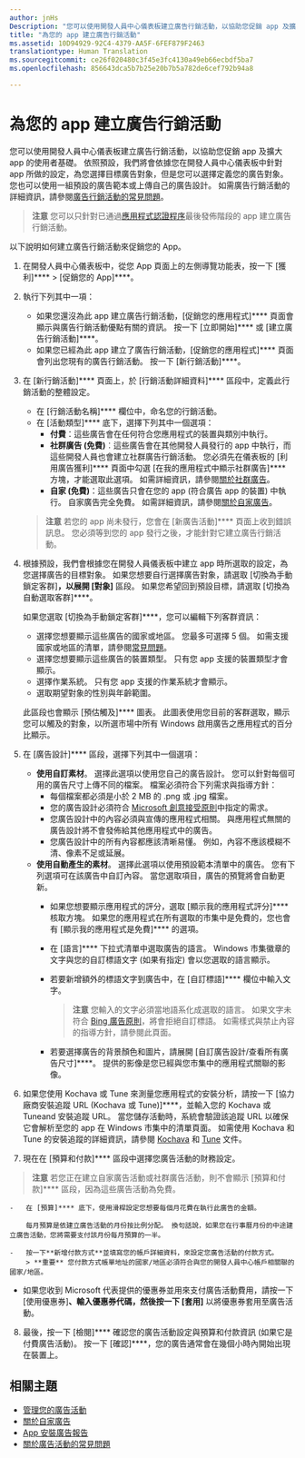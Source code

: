 ```yaml
---
author: jnHs
Description: "您可以使用開發人員中心儀表板建立廣告行銷活動，以協助您促銷 app 及擴大 app 的使用者基礎。"
title: "為您的 app 建立廣告行銷活動"
ms.assetid: 10D94929-92C4-4379-AA5F-6FEF879F2463
translationtype: Human Translation
ms.sourcegitcommit: ce26f020480c3f45e3fc4130a49eb66ecbdf5ba7
ms.openlocfilehash: 856643dca5b7b25e20b7b5a782de6cef792b94a8

---
```


# 為您的 app 建立廣告行銷活動


您可以使用開發人員中心儀表板建立廣告行銷活動，以協助您促銷 app 及擴大 app 的使用者基礎。 依照預設，我們將會依據您在開發人員中心儀表板中針對 app 所做的設定，為您選擇目標廣告對象，但是您可以選擇定義您的廣告對象。 您也可以使用一組預設的廣告範本或上傳自己的廣告設計。 如需廣告行銷活動的詳細資訊，請參閱[廣告行銷活動的常見問題](common-questions.md)。

> **注意** 您可以只針對已通過[應用程式認證程序](the-app-certification-process.md)最後發佈階段的 app 建立廣告行銷活動。

以下說明如何建立廣告行銷活動來促銷您的 App。

1.  在開發人員中心儀表板中，從您 App 頁面上的左側導覽功能表，按一下 [獲利]**** &gt; [促銷您的 App]****。
2.  執行下列其中一項：

    -   如果您還沒為此 app 建立廣告行銷活動，[促銷您的應用程式]**** 頁面會顯示與廣告行銷活動優點有關的資訊。 按一下 [立即開始]**** 或 [建立廣告行銷活動]****。
    -   如果您已經為此 app 建立了廣告行銷活動，[促銷您的應用程式]**** 頁面會列出您現有的廣告行銷活動。 按一下 [新行銷活動]****。

3.  在 [新行銷活動]**** 頁面上，於 [行銷活動詳細資料]**** 區段中，定義此行銷活動的整體設定。
    -   在 [行銷活動名稱]**** 欄位中，命名您的行銷活動。
    -   在 [活動類型]**** 底下，選擇下列其中一個選項：
        -   **付費**：這些廣告會在任何符合您應用程式的裝置與類別中執行。
        -   **社群廣告 (免費)**︰這些廣告會在其他開發人員發行的 app 中執行，而這些開發人員也會建立社群廣告行銷活動。 您必須先在儀表板的 [利用廣告獲利]**** 頁面中勾選 [在我的應用程式中顯示社群廣告]**** 方塊，才能選取此選項。 如需詳細資訊，請參閱[關於社群廣告](about-community-ads.md)。
        -   **自家 (免費)**：這些廣告只會在您的 app (符合廣告 app 的裝置) 中執行。 自家廣告完全免費。 如需詳細資訊，請參閱[關於自家廣告](about-house-ads.md)。

    > **注意** 若您的 app 尚未發行，您會在 [新廣告活動]**** 頁面上收到錯誤訊息。 您必須等到您的 app 發行之後，才能針對它建立廣告行銷活動。

4.  根據預設，我們會根據您在開發人員儀表板中建立 app 時所選取的設定，為您選擇廣告的目標對象。 如果您想要自行選擇廣告對象，請選取 [切換為手動鎖定客群]****，以展開 [對象]**** 區段。 如果您希望回到預設目標，請選取 [切換為自動選取客群]****。

    如果您選取 [切換為手動鎖定客群]****，您可以編輯下列客群資訊：

    -   選擇您想要顯示這些廣告的國家或地區。 您最多可選擇 5 個。 如需支援國家或地區的清單，請參閱[常見問題](common-questions.md)。
    -   選擇您想要顯示這些廣告的裝置類型。 只有您 app 支援的裝置類型才會顯示。
    -   選擇作業系統。 只有您 app 支援的作業系統才會顯示。
    -   選取期望對象的性別與年齡範圍。

    此區段也會顯示 [預估觸及]**** 圖表。 此圖表使用您目前的客群選取，顯示您可以觸及的對象，以所選市場中所有 Windows 啟用廣告之應用程式的百分比顯示。

5.  在 [廣告設計]**** 區段，選擇下列其中一個選項：
    -   **使用自訂素材**。 選擇此選項以使用您自己的廣告設計。 您可以針對每個可用的廣告尺寸上傳不同的檔案。 檔案必須符合下列需求與指導方針：
        -   每個檔案都必須是小於 2 MB 的 .png 或 .jpg 檔案。
        -   您的廣告設計必須符合 [Microsoft 創意接受原則](http://go.microsoft.com/fwlink?LinkId=532595)中指定的需求。
        -   您廣告設計中的內容必須與宣傳的應用程式相關。 與應用程式無關的廣告設計將不會發佈給其他應用程式中的廣告。
        -   您廣告設計中的所有內容都應該清晰易懂。 例如，內容不應該模糊不清、像素不足或延展。
    -   **使用自動產生的素材**。 選擇此選項以使用預設範本清單中的廣告。 您有下列選項可在該廣告中自訂內容。 當您選取項目，廣告的預覽將會自動更新。
        -   如果您想要顯示應用程式的評分，選取 [顯示我的應用程式評分]**** 核取方塊。 如果您的應用程式在所有選取的市集中是免費的，您也會有 [顯示我的應用程式是免費]**** 的選項。
        -   在 [語言]**** 下拉式清單中選取廣告的語言。 Windows 市集徽章的文字與您的自訂標語文字 (如果有指定) 會以您選取的語言顯示。
        -   若要新增額外的標語文字到廣告中，在 [自訂標語]**** 欄位中輸入文字。
            > **注意** 您輸入的文字必須當地語系化成選取的語言。 如果文字未符合 [Bing 廣告原則](http://go.microsoft.com/fwlink?LinkId=398341)，將會拒絕自訂標語。 如需樣式與禁止內容的指導方針，請參閱此頁面。

        -   若要選擇廣告的背景顏色和圖片，請展開 [自訂廣告設計/查看所有廣告尺寸]****。 提供的影像是您已經與您市集中的應用程式關聯的影像。

6. 如果您使用 Kochava 或 Tune 來測量您應用程式的安裝分析，請按一下 [協力廠商安裝追蹤 URL (Kochava 或 Tune)]****，並輸入您的 Kochava 或 Tuneand 安裝追蹤 URL。 當您儲存活動時，系統會驗證該追蹤 URL 以確保它會解析至您的 app 在 Windows 市集中的清單頁面。 如需使用 Kochava 和 Tune 的安裝追蹤的詳細資訊，請參閱 [Kochava](http://support.kochava.com/) 和 [Tune](https://help.tune.com/) 文件。

7.  現在在 [預算和付款]**** 區段中選擇您廣告活動的財務設定。
   > **注意** 若您正在建立自家廣告活動或社群廣告活動，則不會顯示 [預算和付款]**** 區段，因為這些廣告活動為免費。

    -   在 [預算]**** 底下，使用滑桿設定您想要每個月花費在執行此廣告的金額。

        每月預算是依建立廣告活動的月份按比例分配。 換句話說，如果您在行事曆月份的中途建立廣告活動，您將需要支付該月份每月預算的一半。

    -   按一下**新增付款方式**並填寫您的帳戶詳細資料，來設定您廣告活動的付款方式。
        > **重要** 您付款方式帳單地址的國家/地區必須符合與您的開發人員中心帳戶相關聯的國家/地區。
- 如果您收到 Microsoft 代表提供的優惠券並用來支付廣告活動費用，請按一下 [使用優惠券]****、輸入優惠券代碼，然後按一下 [套用]**** 以將優惠券套用至廣告活動。

8.  最後，按一下 [檢閱]**** 確認您的廣告活動設定與預算和付款資訊 (如果它是付費廣告活動)。 按一下 [確認]****，您的廣告通常會在幾個小時內開始出現在裝置上。

## 相關主題

* [管理您的廣告活動](managing-your-ad-campaign.md)
* [關於自家廣告](about-house-ads.md)
* [App 安裝廣告報告](app-install-ads-reports.md)
* [關於廣告活動的常見問題](common-questions.md)
 

 



<!--HONumber=Aug16_HO3-->



